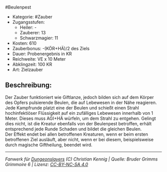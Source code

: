 #Beulenpest  
- Kategorie: #Zauber  
- Zugangsstufen:  
  - Heiler: -  
  - Zauberer: 13  
  - Schwarzmagier: 11  
- Kosten: 610  
- Zauberbonus: -(KÖR+HÄ)/2 des Ziels  
- Dauer: Probenergebnis in KR  
- Reichweite: VE x 10 Meter  
- Abklingzeit: 100 KR  
- Art: Zielzauber     

## Beschreibung:
Der Zauber funktioniert wie Giftlanze, jedoch bilden sich auf dem Körper des Opfers pulsierende Beulen, die auf Lebewesen in der Nähe reagieren. Jede Kampfrunde platzt eine der Beulen und schießt einen Strahl hochinfektiöser Flüssigkeit auf ein zufälliges Lebewesen innerhalb von 1 Meter. Dieses muss AGI+HÄ würfeln, um dem Strahl zu entgehen. Gelingt dies nicht, ist die Kreatur ebenfalls von der Beulenpest betroffen, erhält entsprechend jede Runde Schaden und bildet die gleichen Beulen.<br>Der Effekt endet bei allen betroffenen Kreaturen, wenn er beim ersten betroffenen Ziel ausläuft, aber nicht, wenn er bei diesem, beispielsweise durch magische Giftheilung, beendet wird.


___
*Fanwerk für [Dungeonslayers](https://www.dungeonslayers.net/) (C) Christian Kennig | Quelle: Bruder Grimms Grimmoire 6 | Lizenz: [CC-BY-NC-SA 4.0](https://creativecommons.org/licenses/by-nc-sa/4.0/deed.de)*